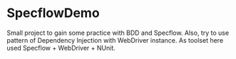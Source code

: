 # SpecflowDemo
Small project to gain some practice with BDD and Specflow. Also, try to use pattern of Dependency Injection with WebDriver instance.
As toolset here used Specflow + WebDriver + NUnit.
